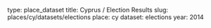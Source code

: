 type: place_dataset
title: Cyprus / Election Results
slug: places/cy/datasets/elections
place: cy
dataset: elections
year: 2014
